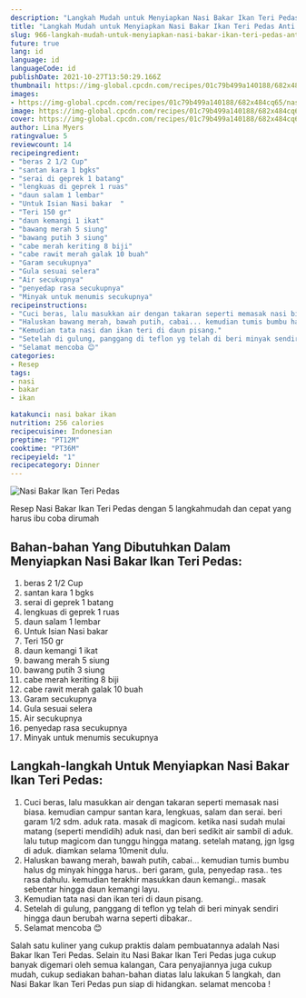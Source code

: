 ```yaml
---
description: "Langkah Mudah untuk Menyiapkan Nasi Bakar Ikan Teri Pedas Anti Gagal"
title: "Langkah Mudah untuk Menyiapkan Nasi Bakar Ikan Teri Pedas Anti Gagal"
slug: 966-langkah-mudah-untuk-menyiapkan-nasi-bakar-ikan-teri-pedas-anti-gagal
future: true
lang: id
language: id
languageCode: id
publishDate: 2021-10-27T13:50:29.166Z 
thumbnail: https://img-global.cpcdn.com/recipes/01c79b499a140188/682x484cq65/nasi-bakar-ikan-teri-pedas-foto-resep-utama.png
images:
- https://img-global.cpcdn.com/recipes/01c79b499a140188/682x484cq65/nasi-bakar-ikan-teri-pedas-foto-resep-utama.png
image: https://img-global.cpcdn.com/recipes/01c79b499a140188/682x484cq65/nasi-bakar-ikan-teri-pedas-foto-resep-utama.png
cover: https://img-global.cpcdn.com/recipes/01c79b499a140188/682x484cq65/nasi-bakar-ikan-teri-pedas-foto-resep-utama.png
author: Lina Myers
ratingvalue: 5
reviewcount: 14
recipeingredient:
- "beras 2 1/2 Cup"
- "santan kara 1 bgks"
- "serai di geprek 1 batang"
- "lengkuas di geprek 1 ruas"
- "daun salam 1 lembar"
- "Untuk Isian Nasi bakar  "
- "Teri 150 gr"
- "daun kemangi 1 ikat"
- "bawang merah 5 siung"
- "bawang putih 3 siung"
- "cabe merah keriting 8 biji"
- "cabe rawit merah galak 10 buah"
- "Garam secukupnya"
- "Gula sesuai selera"
- "Air secukupnya"
- "penyedap rasa secukupnya"
- "Minyak untuk menumis secukupnya"
recipeinstructions:
- "Cuci beras, lalu masukkan air dengan takaran seperti memasak nasi biasa. kemudian campur santan kara, lengkuas, salam dan serai. beri garam 1/2 sdm. aduk rata. masak di magicom. ketika nasi sudah mulai matang (seperti mendidih) aduk nasi, dan beri sedikit air sambil di aduk. lalu tutup magicom dan tunggu hingga matang. setelah matang, jgn lgsg di aduk. diamkan selama 10menit dulu."
- "Haluskan bawang merah, bawah putih, cabai... kemudian tumis bumbu halus dg minyak hingga harus.. beri garam, gula, penyedap rasa.. tes rasa dahulu. kemudian terakhir masukkan daun kemangi.. masak sebentar hingga daun kemangi layu."
- "Kemudian tata nasi dan ikan teri di daun pisang."
- "Setelah di gulung, panggang di teflon yg telah di beri minyak sendiri hingga daun berubah warna seperti dibakar.."
- "Selamat mencoba 😊"
categories:
- Resep
tags:
- nasi
- bakar
- ikan

katakunci: nasi bakar ikan 
nutrition: 256 calories
recipecuisine: Indonesian
preptime: "PT12M"
cooktime: "PT36M"
recipeyield: "1"
recipecategory: Dinner
---
```



![Nasi Bakar Ikan Teri Pedas](https://img-global.cpcdn.com/recipes/01c79b499a140188/682x484cq65/nasi-bakar-ikan-teri-pedas-foto-resep-utama.png)

Resep Nasi Bakar Ikan Teri Pedas    dengan 5 langkahmudah dan cepat yang harus ibu coba dirumah

<!--inarticleads1-->

## Bahan-bahan Yang Dibutuhkan Dalam Menyiapkan Nasi Bakar Ikan Teri Pedas:

1. beras 2 1/2 Cup
1. santan kara 1 bgks
1. serai di geprek 1 batang
1. lengkuas di geprek 1 ruas
1. daun salam 1 lembar
1. Untuk Isian Nasi bakar  
1. Teri 150 gr
1. daun kemangi 1 ikat
1. bawang merah 5 siung
1. bawang putih 3 siung
1. cabe merah keriting 8 biji
1. cabe rawit merah galak 10 buah
1. Garam secukupnya
1. Gula sesuai selera
1. Air secukupnya
1. penyedap rasa secukupnya
1. Minyak untuk menumis secukupnya



<!--inarticleads2-->

## Langkah-langkah Untuk Menyiapkan Nasi Bakar Ikan Teri Pedas:

1. Cuci beras, lalu masukkan air dengan takaran seperti memasak nasi biasa. kemudian campur santan kara, lengkuas, salam dan serai. beri garam 1/2 sdm. aduk rata. masak di magicom. ketika nasi sudah mulai matang (seperti mendidih) aduk nasi, dan beri sedikit air sambil di aduk. lalu tutup magicom dan tunggu hingga matang. setelah matang, jgn lgsg di aduk. diamkan selama 10menit dulu.
1. Haluskan bawang merah, bawah putih, cabai... kemudian tumis bumbu halus dg minyak hingga harus.. beri garam, gula, penyedap rasa.. tes rasa dahulu. kemudian terakhir masukkan daun kemangi.. masak sebentar hingga daun kemangi layu.
1. Kemudian tata nasi dan ikan teri di daun pisang.
1. Setelah di gulung, panggang di teflon yg telah di beri minyak sendiri hingga daun berubah warna seperti dibakar..
1. Selamat mencoba 😊




Salah satu kuliner yang cukup praktis dalam pembuatannya adalah  Nasi Bakar Ikan Teri Pedas. Selain itu  Nasi Bakar Ikan Teri Pedas  juga cukup banyak digemari oleh semua kalangan, Cara penyajiannya juga cukup mudah, cukup sediakan bahan-bahan diatas lalu lakukan 5 langkah, dan  Nasi Bakar Ikan Teri Pedas  pun siap di hidangkan. selamat mencoba !
